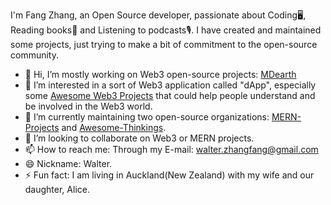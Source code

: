 I'm Fang Zhang, an Open Source developer, passionate about Coding🖥, Reading books📜 and Listening to podcasts🎙. I have created and maintained some projects, just trying to make a bit of commitment to the open-source community.

- 👋 Hi, I’m mostly working on Web3 open-source projects: [MDearth](https://mdearth.io)
- 👀 I’m interested in a sort of Web3 application called "dApp", especially some [Awesome Web3 Projects](https://github.com/Awesome-Thinkings/Awesome-Web3) that could help people understand and be involved in the Web3 world.
- 🌱 I’m currently maintaining two open-source organizations: [MERN-Projects](https://github.com/MERN-Entrepreneur-Projects) and [Awesome-Thinkings](https://github.com/Awesome-Thinkings).
- 💞️ I’m looking to collaborate on Web3 or MERN projects.
- 📫 How to reach me: Through my E-mail: walter.zhangfang@gmail.com
- 😄 Nickname: Walter.
- ⚡ Fun fact: I am living in Auckland(New Zealand) with my wife and our daughter, Alice.


